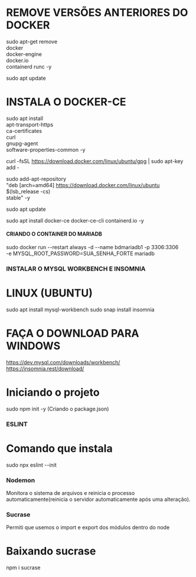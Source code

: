 # REMOVE VERSÕES ANTERIORES DO DOCKER
sudo apt-get remove \
    docker \
    docker-engine \
    docker.io \
    containerd runc -y

sudo apt update

# INSTALA O DOCKER-CE
sudo apt install \
    apt-transport-https \
    ca-certificates \
    curl \
    gnupg-agent \
    software-properties-common -y

curl -fsSL https://download.docker.com/linux/ubuntu/gpg | sudo apt-key add -

sudo add-apt-repository \
   "deb [arch=amd64] https://download.docker.com/linux/ubuntu \
   $(lsb_release -cs) \
   stable" -y

sudo apt update

sudo apt install docker-ce docker-ce-cli containerd.io -y

#### CRIANDO O CONTAINER DO MARIADB
sudo docker run --restart always -d --name bdmariadb1 -p 3306:3306 \
    -e MYSQL_ROOT_PASSWORD=SUA_SENHA_FORTE mariadb

### INSTALAR O MYSQL WORKBENCH E INSOMNIA

# LINUX (UBUNTU)
sudo apt install mysql-workbench
sudo snap install insomnia

# FAÇA O DOWNLOAD PARA WINDOWS
https://dev.mysql.com/downloads/workbench/
https://insomnia.rest/download/


# Iniciando o projeto
sudo npm init -y (Criando o package.json)

### ESLINT
# Comando que instala
sudo npx eslint --init

### Nodemon
Monitora o sistema de arquivos e reinicia o processo automaticamente(reinicia o servidor automaticamente após uma alteração).

### Sucrase
Permiti que usemos o import e export dos módulos dentro do node
# Baixando sucrase
npm i sucrase
